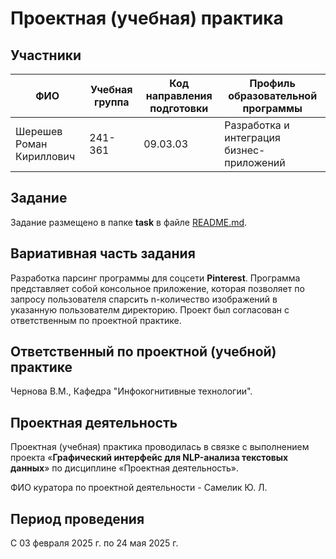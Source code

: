 # Проектная (учебная) практика

## Участники

| ФИО | Учебная группа | Код направления подготовки | Профиль образовательной программы |
|-|-|-|-|
|Шерешев Роман Кириллович| 241-361| 09.03.03 |Разработка и интеграция бизнес-приложений|

## Задание

Задание размещено в папке **task** в файле [README.md](task/README.md).

## Вариативная часть задания
Разработка парсинг программы для соцсети **Pinterest**. Программа представляет собой консольное приложение, которая позволяет по запросу пользователя спарсить n-количество изображений в указанную пользователм директорию. Проект был согласован с ответственным по проектной практике.
## Ответственный по проектной (учебной) практике

Чернова В.М., Кафедра "Инфокогнитивные технологии".

## Проектная деятельность

Проектная (учебная) практика проводилась в связке с выполнением проекта «**Графический интерфейс для NLP-анализа текстовых данных**» по дисциплине «Проектная деятельность».

ФИО куратора по проектной деятельности - Самелик Ю. Л.

## Период проведения

С 03 февраля 2025 г. по 24 мая 2025 г.